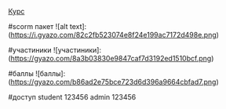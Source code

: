 [Курс](https://course456.moodlecloud.com/login/index.php)

#scorm пакет
![alt text]:(https://i.gyazo.com/82c2fb523074e8f24e199ac7172d498e.png)

#участиники 
![участиники]:(https://gyazo.com/8a3b03830e9847caf7d3192ed1510bcf.png)

#баллы
![баллы]:(https://gyazo.com/b86ad2e75bce723d6d396a9664cbfad7.png)

#доступ
student 123456
admin 123456

